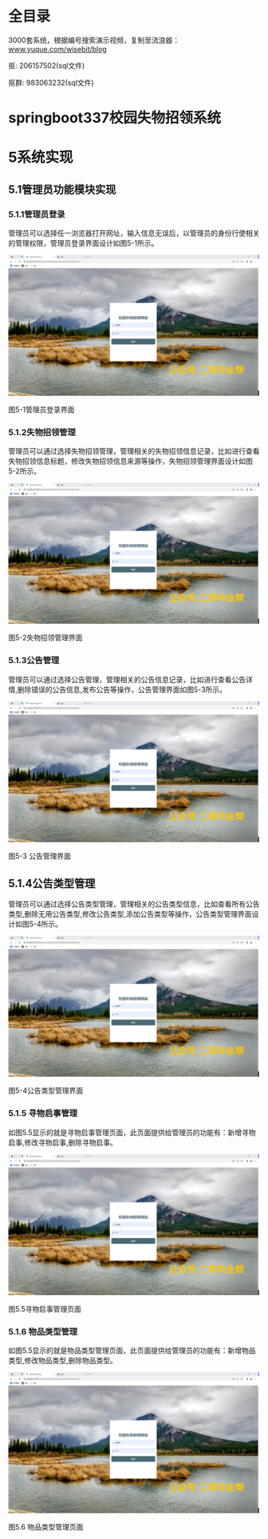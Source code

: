 # 全目录

3000套系统，根据编号搜索演示视频，复制至流浪器：www.yuque.com/wisebit/blog


<p>抠: 206157502(sql文件)</p>
<p>抠群: 983063232(sql文件)</p>


# springboot337校园失物招领系统
# 5系统实现
## 5.1管理员功能模块实现
### 5.1.1管理员登录
管理员可以选择任一浏览器打开网址，输入信息无误后，以管理员的身份行使相关的管理权限，管理员登录界面设计如图5-1所示。

![](/md/blog.005.png)

图5-1管理员登录界面
### 5.1.2失物招领管理
管理员可以通过选择失物招领管理，管理相关的失物招领信息记录，比如进行查看失物招领信息标题，修改失物招领信息来源等操作，失物招领管理界面设计如图5-2所示。

![](/md/blog.005.png)

图5-2失物招领管理界面

### 5.1.3公告管理
管理员可以通过选择公告管理，管理相关的公告信息记录，比如进行查看公告详情,删除错误的公告信息,发布公告等操作，公告管理界面如图5-3所示。

![](/md/blog.005.png)

图5-3 公告管理界面
## 5.1.4公告类型管理
管理员可以通过选择公告类型管理，管理相关的公告类型信息，比如查看所有公告类型,删除无用公告类型,修改公告类型,添加公告类型等操作，公告类型管理界面设计如图5-4所示。

![](/md/blog.005.png)

图5-4公告类型管理界面
### 5.1.5 寻物启事管理
如图5.5显示的就是寻物启事管理页面，此页面提供给管理员的功能有：新增寻物启事,修改寻物启事,删除寻物启事。

![](/md/blog.005.png)

图5.5寻物启事管理页面
### 5.1.6 物品类型管理
如图5.5显示的就是物品类型管理页面，此页面提供给管理员的功能有：新增物品类型,修改物品类型,删除物品类型。

![](/md/blog.005.png)

图5.6 物品类型管理页面




